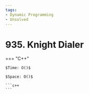 ```yaml
---
tags:
- Dynamic Programming
- Unsolved
---
```



# 935. Knight Dialer

=== "C++"

    $Time: O()$

    $Space: O()$

    ```c++
    ```